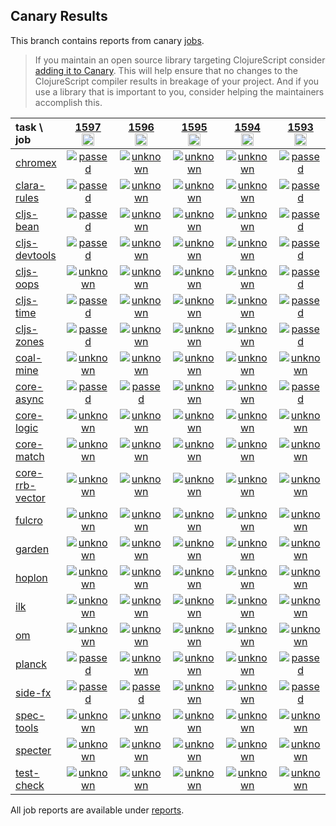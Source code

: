 ## Canary Results

This branch contains reports from canary [jobs](https://github.com/cljs-oss/canary/tree/jobs).

> If you maintain an open source library targeting ClojureScript consider [adding it to Canary](https://github.com/cljs-oss/canary/tree/master#how-to-participate). This will help ensure that no changes to the ClojureScript compiler results in breakage of your project. And if you use a library that is important to you, consider helping the maintainers accomplish this.

[//]: # (begin_overview_table)

| task \ job | <a href="reports/2020/11/13/job-001597-1.10.825-5e88d338" title="job #1597&#xA;&#xA;job&#xA;&#xA;requested by BinaryAge Bot (@babot) on 2020-11-13T11:05:54Z">1597<br/><img width=20 height=20 src="https://avatars0.githubusercontent.com/u/1476765?v=4&s=60"></a> | <a href="reports/2020/11/12/job-001596-1.10.825-5e88d338" title="job #1596&#xA;&#xA;job&#xA;&#xA;requested by BinaryAge Bot (@babot) on 2020-11-12T11:05:45Z">1596<br/><img width=20 height=20 src="https://avatars0.githubusercontent.com/u/1476765?v=4&s=60"></a> | <a href="reports/2020/11/11/job-001595-1.10.825-5e88d338" title="job #1595&#xA;&#xA;job&#xA;&#xA;requested by BinaryAge Bot (@babot) on 2020-11-11T11:05:44Z">1595<br/><img width=20 height=20 src="https://avatars0.githubusercontent.com/u/1476765?v=4&s=60"></a> | <a href="reports/2020/11/10/job-001594-1.10.825-5e88d338" title="job #1594&#xA;&#xA;job&#xA;&#xA;requested by BinaryAge Bot (@babot) on 2020-11-10T11:05:22Z">1594<br/><img width=20 height=20 src="https://avatars0.githubusercontent.com/u/1476765?v=4&s=60"></a> | <a href="reports/2020/11/09/job-001593-1.10.825-5e88d338" title="job #1593&#xA;&#xA;job&#xA;&#xA;requested by BinaryAge Bot (@babot) on 2020-11-09T11:06:31Z">1593<br/><img width=20 height=20 src="https://avatars0.githubusercontent.com/u/1476765?v=4&s=60"></a> | <a href="reports/2020/11/08/job-001592-1.10.825-5e88d338" title="job #1592&#xA;&#xA;job&#xA;&#xA;requested by BinaryAge Bot (@babot) on 2020-11-08T11:06:03Z">1592<br/><img width=20 height=20 src="https://avatars0.githubusercontent.com/u/1476765?v=4&s=60"></a> | <a href="reports/2020/11/07/job-001591-1.10.825-5e88d338" title="job #1591&#xA;&#xA;job&#xA;&#xA;requested by BinaryAge Bot (@babot) on 2020-11-07T11:06:08Z">1591<br/><img width=20 height=20 src="https://avatars0.githubusercontent.com/u/1476765?v=4&s=60"></a> | <a href="reports/2020/11/06/job-001590-1.10.825-5e88d338" title="job #1590&#xA;&#xA;job&#xA;&#xA;requested by BinaryAge Bot (@babot) on 2020-11-06T11:06:03Z">1590<br/><img width=20 height=20 src="https://avatars0.githubusercontent.com/u/1476765?v=4&s=60"></a> | <a href="reports/2020/11/05/job-001589-1.10.825-5e88d338" title="job #1589&#xA;&#xA;job&#xA;&#xA;requested by BinaryAge Bot (@babot) on 2020-11-05T11:05:58Z">1589<br/><img width=20 height=20 src="https://avatars0.githubusercontent.com/u/1476765?v=4&s=60"></a> | <a href="reports/2020/11/04/job-001588-1.10.825-5e88d338" title="job #1588&#xA;&#xA;job&#xA;&#xA;requested by BinaryAge Bot (@babot) on 2020-11-04T11:05:52Z">1588<br/><img width=20 height=20 src="https://avatars0.githubusercontent.com/u/1476765?v=4&s=60"></a> |
| :--- | :---: | :---: | :---: | :---: | :---: | :---: | :---: | :---: | :---: | :---: |
| [chromex](https://github.com/binaryage/chromex) | <a href="reports/2020/11/13/job-001597-1.10.825-5e88d338#-chromex"><img title="passed" src="http://box.binaryage.com/s-passed.svg"><a> | <a href="reports/2020/11/12/job-001596-1.10.825-5e88d338#-chromex"><img title="unknown" src="http://box.binaryage.com/s-unknown.svg"><a> | <a href="reports/2020/11/11/job-001595-1.10.825-5e88d338#-chromex"><img title="unknown" src="http://box.binaryage.com/s-unknown.svg"><a> | <a href="reports/2020/11/10/job-001594-1.10.825-5e88d338#-chromex"><img title="unknown" src="http://box.binaryage.com/s-unknown.svg"><a> | <a href="reports/2020/11/09/job-001593-1.10.825-5e88d338#-chromex"><img title="passed" src="http://box.binaryage.com/s-passed.svg"><a> | <a href="reports/2020/11/08/job-001592-1.10.825-5e88d338#-chromex"><img title="passed" src="http://box.binaryage.com/s-passed.svg"><a> | <a href="reports/2020/11/07/job-001591-1.10.825-5e88d338#-chromex"><img title="passed" src="http://box.binaryage.com/s-passed.svg"><a> | <a href="reports/2020/11/06/job-001590-1.10.825-5e88d338#-chromex"><img title="passed" src="http://box.binaryage.com/s-passed.svg"><a> | <a href="reports/2020/11/05/job-001589-1.10.825-5e88d338#-chromex"><img title="passed" src="http://box.binaryage.com/s-passed.svg"><a> | <a href="reports/2020/11/04/job-001588-1.10.825-5e88d338#-chromex"><img title="passed" src="http://box.binaryage.com/s-passed.svg"><a> |
| [clara-rules](https://github.com/cerner/clara-rules) | <a href="reports/2020/11/13/job-001597-1.10.825-5e88d338#-clara-rules"><img title="passed" src="http://box.binaryage.com/s-passed.svg"><a> | <a href="reports/2020/11/12/job-001596-1.10.825-5e88d338#-clara-rules"><img title="unknown" src="http://box.binaryage.com/s-unknown.svg"><a> | <a href="reports/2020/11/11/job-001595-1.10.825-5e88d338#-clara-rules"><img title="unknown" src="http://box.binaryage.com/s-unknown.svg"><a> | <a href="reports/2020/11/10/job-001594-1.10.825-5e88d338#-clara-rules"><img title="unknown" src="http://box.binaryage.com/s-unknown.svg"><a> | <a href="reports/2020/11/09/job-001593-1.10.825-5e88d338#-clara-rules"><img title="passed" src="http://box.binaryage.com/s-passed.svg"><a> | <a href="reports/2020/11/08/job-001592-1.10.825-5e88d338#-clara-rules"><img title="passed" src="http://box.binaryage.com/s-passed.svg"><a> | <a href="reports/2020/11/07/job-001591-1.10.825-5e88d338#-clara-rules"><img title="passed" src="http://box.binaryage.com/s-passed.svg"><a> | <a href="reports/2020/11/06/job-001590-1.10.825-5e88d338#-clara-rules"><img title="passed" src="http://box.binaryage.com/s-passed.svg"><a> | <a href="reports/2020/11/05/job-001589-1.10.825-5e88d338#-clara-rules"><img title="passed" src="http://box.binaryage.com/s-passed.svg"><a> | <a href="reports/2020/11/04/job-001588-1.10.825-5e88d338#-clara-rules"><img title="passed" src="http://box.binaryage.com/s-passed.svg"><a> |
| [cljs-bean](https://github.com/mfikes/cljs-bean) | <a href="reports/2020/11/13/job-001597-1.10.825-5e88d338#-cljs-bean"><img title="passed" src="http://box.binaryage.com/s-passed.svg"><a> | <a href="reports/2020/11/12/job-001596-1.10.825-5e88d338#-cljs-bean"><img title="unknown" src="http://box.binaryage.com/s-unknown.svg"><a> | <a href="reports/2020/11/11/job-001595-1.10.825-5e88d338#-cljs-bean"><img title="unknown" src="http://box.binaryage.com/s-unknown.svg"><a> | <a href="reports/2020/11/10/job-001594-1.10.825-5e88d338#-cljs-bean"><img title="unknown" src="http://box.binaryage.com/s-unknown.svg"><a> | <a href="reports/2020/11/09/job-001593-1.10.825-5e88d338#-cljs-bean"><img title="passed" src="http://box.binaryage.com/s-passed.svg"><a> | <a href="reports/2020/11/08/job-001592-1.10.825-5e88d338#-cljs-bean"><img title="passed" src="http://box.binaryage.com/s-passed.svg"><a> | <a href="reports/2020/11/07/job-001591-1.10.825-5e88d338#-cljs-bean"><img title="passed" src="http://box.binaryage.com/s-passed.svg"><a> | <a href="reports/2020/11/06/job-001590-1.10.825-5e88d338#-cljs-bean"><img title="passed" src="http://box.binaryage.com/s-passed.svg"><a> | <a href="reports/2020/11/05/job-001589-1.10.825-5e88d338#-cljs-bean"><img title="passed" src="http://box.binaryage.com/s-passed.svg"><a> | <a href="reports/2020/11/04/job-001588-1.10.825-5e88d338#-cljs-bean"><img title="passed" src="http://box.binaryage.com/s-passed.svg"><a> |
| [cljs-devtools](https://github.com/binaryage/cljs-devtools) | <a href="reports/2020/11/13/job-001597-1.10.825-5e88d338#-cljs-devtools"><img title="passed" src="http://box.binaryage.com/s-passed.svg"><a> | <a href="reports/2020/11/12/job-001596-1.10.825-5e88d338#-cljs-devtools"><img title="unknown" src="http://box.binaryage.com/s-unknown.svg"><a> | <a href="reports/2020/11/11/job-001595-1.10.825-5e88d338#-cljs-devtools"><img title="unknown" src="http://box.binaryage.com/s-unknown.svg"><a> | <a href="reports/2020/11/10/job-001594-1.10.825-5e88d338#-cljs-devtools"><img title="unknown" src="http://box.binaryage.com/s-unknown.svg"><a> | <a href="reports/2020/11/09/job-001593-1.10.825-5e88d338#-cljs-devtools"><img title="passed" src="http://box.binaryage.com/s-passed.svg"><a> | <a href="reports/2020/11/08/job-001592-1.10.825-5e88d338#-cljs-devtools"><img title="passed" src="http://box.binaryage.com/s-passed.svg"><a> | <a href="reports/2020/11/07/job-001591-1.10.825-5e88d338#-cljs-devtools"><img title="passed" src="http://box.binaryage.com/s-passed.svg"><a> | <a href="reports/2020/11/06/job-001590-1.10.825-5e88d338#-cljs-devtools"><img title="passed" src="http://box.binaryage.com/s-passed.svg"><a> | <a href="reports/2020/11/05/job-001589-1.10.825-5e88d338#-cljs-devtools"><img title="passed" src="http://box.binaryage.com/s-passed.svg"><a> | <a href="reports/2020/11/04/job-001588-1.10.825-5e88d338#-cljs-devtools"><img title="passed" src="http://box.binaryage.com/s-passed.svg"><a> |
| [cljs-oops](https://github.com/binaryage/cljs-oops) | <a href="reports/2020/11/13/job-001597-1.10.825-5e88d338#-cljs-oops"><img title="unknown" src="http://box.binaryage.com/s-unknown.svg"><a> | <a href="reports/2020/11/12/job-001596-1.10.825-5e88d338#-cljs-oops"><img title="unknown" src="http://box.binaryage.com/s-unknown.svg"><a> | <a href="reports/2020/11/11/job-001595-1.10.825-5e88d338#-cljs-oops"><img title="unknown" src="http://box.binaryage.com/s-unknown.svg"><a> | <a href="reports/2020/11/10/job-001594-1.10.825-5e88d338#-cljs-oops"><img title="unknown" src="http://box.binaryage.com/s-unknown.svg"><a> | <a href="reports/2020/11/09/job-001593-1.10.825-5e88d338#-cljs-oops"><img title="passed" src="http://box.binaryage.com/s-passed.svg"><a> | <a href="reports/2020/11/08/job-001592-1.10.825-5e88d338#-cljs-oops"><img title="passed" src="http://box.binaryage.com/s-passed.svg"><a> | <a href="reports/2020/11/07/job-001591-1.10.825-5e88d338#-cljs-oops"><img title="passed" src="http://box.binaryage.com/s-passed.svg"><a> | <a href="reports/2020/11/06/job-001590-1.10.825-5e88d338#-cljs-oops"><img title="passed" src="http://box.binaryage.com/s-passed.svg"><a> | <a href="reports/2020/11/05/job-001589-1.10.825-5e88d338#-cljs-oops"><img title="passed" src="http://box.binaryage.com/s-passed.svg"><a> | <a href="reports/2020/11/04/job-001588-1.10.825-5e88d338#-cljs-oops"><img title="passed" src="http://box.binaryage.com/s-passed.svg"><a> |
| [cljs-time](https://github.com/andrewmcveigh/cljs-time) | <a href="reports/2020/11/13/job-001597-1.10.825-5e88d338#-cljs-time"><img title="passed" src="http://box.binaryage.com/s-passed.svg"><a> | <a href="reports/2020/11/12/job-001596-1.10.825-5e88d338#-cljs-time"><img title="unknown" src="http://box.binaryage.com/s-unknown.svg"><a> | <a href="reports/2020/11/11/job-001595-1.10.825-5e88d338#-cljs-time"><img title="unknown" src="http://box.binaryage.com/s-unknown.svg"><a> | <a href="reports/2020/11/10/job-001594-1.10.825-5e88d338#-cljs-time"><img title="unknown" src="http://box.binaryage.com/s-unknown.svg"><a> | <a href="reports/2020/11/09/job-001593-1.10.825-5e88d338#-cljs-time"><img title="passed" src="http://box.binaryage.com/s-passed.svg"><a> | <a href="reports/2020/11/08/job-001592-1.10.825-5e88d338#-cljs-time"><img title="passed" src="http://box.binaryage.com/s-passed.svg"><a> | <a href="reports/2020/11/07/job-001591-1.10.825-5e88d338#-cljs-time"><img title="passed" src="http://box.binaryage.com/s-passed.svg"><a> | <a href="reports/2020/11/06/job-001590-1.10.825-5e88d338#-cljs-time"><img title="passed" src="http://box.binaryage.com/s-passed.svg"><a> | <a href="reports/2020/11/05/job-001589-1.10.825-5e88d338#-cljs-time"><img title="passed" src="http://box.binaryage.com/s-passed.svg"><a> | <a href="reports/2020/11/04/job-001588-1.10.825-5e88d338#-cljs-time"><img title="passed" src="http://box.binaryage.com/s-passed.svg"><a> |
| [cljs-zones](https://github.com/binaryage/cljs-zones) | <a href="reports/2020/11/13/job-001597-1.10.825-5e88d338#-cljs-zones"><img title="passed" src="http://box.binaryage.com/s-passed.svg"><a> | <a href="reports/2020/11/12/job-001596-1.10.825-5e88d338#-cljs-zones"><img title="unknown" src="http://box.binaryage.com/s-unknown.svg"><a> | <a href="reports/2020/11/11/job-001595-1.10.825-5e88d338#-cljs-zones"><img title="unknown" src="http://box.binaryage.com/s-unknown.svg"><a> | <a href="reports/2020/11/10/job-001594-1.10.825-5e88d338#-cljs-zones"><img title="unknown" src="http://box.binaryage.com/s-unknown.svg"><a> | <a href="reports/2020/11/09/job-001593-1.10.825-5e88d338#-cljs-zones"><img title="passed" src="http://box.binaryage.com/s-passed.svg"><a> | <a href="reports/2020/11/08/job-001592-1.10.825-5e88d338#-cljs-zones"><img title="passed" src="http://box.binaryage.com/s-passed.svg"><a> | <a href="reports/2020/11/07/job-001591-1.10.825-5e88d338#-cljs-zones"><img title="passed" src="http://box.binaryage.com/s-passed.svg"><a> | <a href="reports/2020/11/06/job-001590-1.10.825-5e88d338#-cljs-zones"><img title="passed" src="http://box.binaryage.com/s-passed.svg"><a> | <a href="reports/2020/11/05/job-001589-1.10.825-5e88d338#-cljs-zones"><img title="passed" src="http://box.binaryage.com/s-passed.svg"><a> | <a href="reports/2020/11/04/job-001588-1.10.825-5e88d338#-cljs-zones"><img title="passed" src="http://box.binaryage.com/s-passed.svg"><a> |
| [coal-mine](https://github.com/mfikes/coal-mine) | <a href="reports/2020/11/13/job-001597-1.10.825-5e88d338#-coal-mine"><img title="unknown" src="http://box.binaryage.com/s-unknown.svg"><a> | <a href="reports/2020/11/12/job-001596-1.10.825-5e88d338#-coal-mine"><img title="unknown" src="http://box.binaryage.com/s-unknown.svg"><a> | <a href="reports/2020/11/11/job-001595-1.10.825-5e88d338#-coal-mine"><img title="unknown" src="http://box.binaryage.com/s-unknown.svg"><a> | <a href="reports/2020/11/10/job-001594-1.10.825-5e88d338#-coal-mine"><img title="unknown" src="http://box.binaryage.com/s-unknown.svg"><a> | <a href="reports/2020/11/09/job-001593-1.10.825-5e88d338#-coal-mine"><img title="unknown" src="http://box.binaryage.com/s-unknown.svg"><a> | <a href="reports/2020/11/08/job-001592-1.10.825-5e88d338#-coal-mine"><img title="passed" src="http://box.binaryage.com/s-passed.svg"><a> | <a href="reports/2020/11/07/job-001591-1.10.825-5e88d338#-coal-mine"><img title="passed" src="http://box.binaryage.com/s-passed.svg"><a> | <a href="reports/2020/11/06/job-001590-1.10.825-5e88d338#-coal-mine"><img title="unknown" src="http://box.binaryage.com/s-unknown.svg"><a> | <a href="reports/2020/11/05/job-001589-1.10.825-5e88d338#-coal-mine"><img title="unknown" src="http://box.binaryage.com/s-unknown.svg"><a> | <a href="reports/2020/11/04/job-001588-1.10.825-5e88d338#-coal-mine"><img title="unknown" src="http://box.binaryage.com/s-unknown.svg"><a> |
| [core-async](https://github.com/clojure/core.async) | <a href="reports/2020/11/13/job-001597-1.10.825-5e88d338#-core-async"><img title="passed" src="http://box.binaryage.com/s-passed.svg"><a> | <a href="reports/2020/11/12/job-001596-1.10.825-5e88d338#-core-async"><img title="passed" src="http://box.binaryage.com/s-passed.svg"><a> | <a href="reports/2020/11/11/job-001595-1.10.825-5e88d338#-core-async"><img title="unknown" src="http://box.binaryage.com/s-unknown.svg"><a> | <a href="reports/2020/11/10/job-001594-1.10.825-5e88d338#-core-async"><img title="unknown" src="http://box.binaryage.com/s-unknown.svg"><a> | <a href="reports/2020/11/09/job-001593-1.10.825-5e88d338#-core-async"><img title="passed" src="http://box.binaryage.com/s-passed.svg"><a> | <a href="reports/2020/11/08/job-001592-1.10.825-5e88d338#-core-async"><img title="passed" src="http://box.binaryage.com/s-passed.svg"><a> | <a href="reports/2020/11/07/job-001591-1.10.825-5e88d338#-core-async"><img title="passed" src="http://box.binaryage.com/s-passed.svg"><a> | <a href="reports/2020/11/06/job-001590-1.10.825-5e88d338#-core-async"><img title="passed" src="http://box.binaryage.com/s-passed.svg"><a> | <a href="reports/2020/11/05/job-001589-1.10.825-5e88d338#-core-async"><img title="passed" src="http://box.binaryage.com/s-passed.svg"><a> | <a href="reports/2020/11/04/job-001588-1.10.825-5e88d338#-core-async"><img title="passed" src="http://box.binaryage.com/s-passed.svg"><a> |
| [core-logic](https://github.com/clojure/core.logic) | <a href="reports/2020/11/13/job-001597-1.10.825-5e88d338#-core-logic"><img title="unknown" src="http://box.binaryage.com/s-unknown.svg"><a> | <a href="reports/2020/11/12/job-001596-1.10.825-5e88d338#-core-logic"><img title="unknown" src="http://box.binaryage.com/s-unknown.svg"><a> | <a href="reports/2020/11/11/job-001595-1.10.825-5e88d338#-core-logic"><img title="unknown" src="http://box.binaryage.com/s-unknown.svg"><a> | <a href="reports/2020/11/10/job-001594-1.10.825-5e88d338#-core-logic"><img title="unknown" src="http://box.binaryage.com/s-unknown.svg"><a> | <a href="reports/2020/11/09/job-001593-1.10.825-5e88d338#-core-logic"><img title="unknown" src="http://box.binaryage.com/s-unknown.svg"><a> | <a href="reports/2020/11/08/job-001592-1.10.825-5e88d338#-core-logic"><img title="passed" src="http://box.binaryage.com/s-passed.svg"><a> | <a href="reports/2020/11/07/job-001591-1.10.825-5e88d338#-core-logic"><img title="passed" src="http://box.binaryage.com/s-passed.svg"><a> | <a href="reports/2020/11/06/job-001590-1.10.825-5e88d338#-core-logic"><img title="passed" src="http://box.binaryage.com/s-passed.svg"><a> | <a href="reports/2020/11/05/job-001589-1.10.825-5e88d338#-core-logic"><img title="passed" src="http://box.binaryage.com/s-passed.svg"><a> | <a href="reports/2020/11/04/job-001588-1.10.825-5e88d338#-core-logic"><img title="unknown" src="http://box.binaryage.com/s-unknown.svg"><a> |
| [core-match](https://github.com/clojure/core.match) | <a href="reports/2020/11/13/job-001597-1.10.825-5e88d338#-core-match"><img title="unknown" src="http://box.binaryage.com/s-unknown.svg"><a> | <a href="reports/2020/11/12/job-001596-1.10.825-5e88d338#-core-match"><img title="unknown" src="http://box.binaryage.com/s-unknown.svg"><a> | <a href="reports/2020/11/11/job-001595-1.10.825-5e88d338#-core-match"><img title="unknown" src="http://box.binaryage.com/s-unknown.svg"><a> | <a href="reports/2020/11/10/job-001594-1.10.825-5e88d338#-core-match"><img title="unknown" src="http://box.binaryage.com/s-unknown.svg"><a> | <a href="reports/2020/11/09/job-001593-1.10.825-5e88d338#-core-match"><img title="unknown" src="http://box.binaryage.com/s-unknown.svg"><a> | <a href="reports/2020/11/08/job-001592-1.10.825-5e88d338#-core-match"><img title="passed" src="http://box.binaryage.com/s-passed.svg"><a> | <a href="reports/2020/11/07/job-001591-1.10.825-5e88d338#-core-match"><img title="passed" src="http://box.binaryage.com/s-passed.svg"><a> | <a href="reports/2020/11/06/job-001590-1.10.825-5e88d338#-core-match"><img title="passed" src="http://box.binaryage.com/s-passed.svg"><a> | <a href="reports/2020/11/05/job-001589-1.10.825-5e88d338#-core-match"><img title="passed" src="http://box.binaryage.com/s-passed.svg"><a> | <a href="reports/2020/11/04/job-001588-1.10.825-5e88d338#-core-match"><img title="unknown" src="http://box.binaryage.com/s-unknown.svg"><a> |
| [core-rrb-vector](https://github.com/clojure/core.rrb-vector) | <a href="reports/2020/11/13/job-001597-1.10.825-5e88d338#-core-rrb-vector"><img title="unknown" src="http://box.binaryage.com/s-unknown.svg"><a> | <a href="reports/2020/11/12/job-001596-1.10.825-5e88d338#-core-rrb-vector"><img title="unknown" src="http://box.binaryage.com/s-unknown.svg"><a> | <a href="reports/2020/11/11/job-001595-1.10.825-5e88d338#-core-rrb-vector"><img title="unknown" src="http://box.binaryage.com/s-unknown.svg"><a> | <a href="reports/2020/11/10/job-001594-1.10.825-5e88d338#-core-rrb-vector"><img title="unknown" src="http://box.binaryage.com/s-unknown.svg"><a> | <a href="reports/2020/11/09/job-001593-1.10.825-5e88d338#-core-rrb-vector"><img title="unknown" src="http://box.binaryage.com/s-unknown.svg"><a> | <a href="reports/2020/11/08/job-001592-1.10.825-5e88d338#-core-rrb-vector"><img title="passed" src="http://box.binaryage.com/s-passed.svg"><a> | <a href="reports/2020/11/07/job-001591-1.10.825-5e88d338#-core-rrb-vector"><img title="passed" src="http://box.binaryage.com/s-passed.svg"><a> | <a href="reports/2020/11/06/job-001590-1.10.825-5e88d338#-core-rrb-vector"><img title="passed" src="http://box.binaryage.com/s-passed.svg"><a> | <a href="reports/2020/11/05/job-001589-1.10.825-5e88d338#-core-rrb-vector"><img title="passed" src="http://box.binaryage.com/s-passed.svg"><a> | <a href="reports/2020/11/04/job-001588-1.10.825-5e88d338#-core-rrb-vector"><img title="unknown" src="http://box.binaryage.com/s-unknown.svg"><a> |
| [fulcro](https://github.com/fulcrologic/fulcro) | <a href="reports/2020/11/13/job-001597-1.10.825-5e88d338#-fulcro"><img title="unknown" src="http://box.binaryage.com/s-unknown.svg"><a> | <a href="reports/2020/11/12/job-001596-1.10.825-5e88d338#-fulcro"><img title="unknown" src="http://box.binaryage.com/s-unknown.svg"><a> | <a href="reports/2020/11/11/job-001595-1.10.825-5e88d338#-fulcro"><img title="unknown" src="http://box.binaryage.com/s-unknown.svg"><a> | <a href="reports/2020/11/10/job-001594-1.10.825-5e88d338#-fulcro"><img title="unknown" src="http://box.binaryage.com/s-unknown.svg"><a> | <a href="reports/2020/11/09/job-001593-1.10.825-5e88d338#-fulcro"><img title="unknown" src="http://box.binaryage.com/s-unknown.svg"><a> | <a href="reports/2020/11/08/job-001592-1.10.825-5e88d338#-fulcro"><img title="passed" src="http://box.binaryage.com/s-passed.svg"><a> | <a href="reports/2020/11/07/job-001591-1.10.825-5e88d338#-fulcro"><img title="passed" src="http://box.binaryage.com/s-passed.svg"><a> | <a href="reports/2020/11/06/job-001590-1.10.825-5e88d338#-fulcro"><img title="passed" src="http://box.binaryage.com/s-passed.svg"><a> | <a href="reports/2020/11/05/job-001589-1.10.825-5e88d338#-fulcro"><img title="passed" src="http://box.binaryage.com/s-passed.svg"><a> | <a href="reports/2020/11/04/job-001588-1.10.825-5e88d338#-fulcro"><img title="unknown" src="http://box.binaryage.com/s-unknown.svg"><a> |
| [garden](https://github.com/noprompt/garden) | <a href="reports/2020/11/13/job-001597-1.10.825-5e88d338#-garden"><img title="unknown" src="http://box.binaryage.com/s-unknown.svg"><a> | <a href="reports/2020/11/12/job-001596-1.10.825-5e88d338#-garden"><img title="unknown" src="http://box.binaryage.com/s-unknown.svg"><a> | <a href="reports/2020/11/11/job-001595-1.10.825-5e88d338#-garden"><img title="unknown" src="http://box.binaryage.com/s-unknown.svg"><a> | <a href="reports/2020/11/10/job-001594-1.10.825-5e88d338#-garden"><img title="unknown" src="http://box.binaryage.com/s-unknown.svg"><a> | <a href="reports/2020/11/09/job-001593-1.10.825-5e88d338#-garden"><img title="unknown" src="http://box.binaryage.com/s-unknown.svg"><a> | <a href="reports/2020/11/08/job-001592-1.10.825-5e88d338#-garden"><img title="passed" src="http://box.binaryage.com/s-passed.svg"><a> | <a href="reports/2020/11/07/job-001591-1.10.825-5e88d338#-garden"><img title="passed" src="http://box.binaryage.com/s-passed.svg"><a> | <a href="reports/2020/11/06/job-001590-1.10.825-5e88d338#-garden"><img title="unknown" src="http://box.binaryage.com/s-unknown.svg"><a> | <a href="reports/2020/11/05/job-001589-1.10.825-5e88d338#-garden"><img title="unknown" src="http://box.binaryage.com/s-unknown.svg"><a> | <a href="reports/2020/11/04/job-001588-1.10.825-5e88d338#-garden"><img title="unknown" src="http://box.binaryage.com/s-unknown.svg"><a> |
| [hoplon](https://github.com/hoplon/hoplon) | <a href="reports/2020/11/13/job-001597-1.10.825-5e88d338#-hoplon"><img title="unknown" src="http://box.binaryage.com/s-unknown.svg"><a> | <a href="reports/2020/11/12/job-001596-1.10.825-5e88d338#-hoplon"><img title="unknown" src="http://box.binaryage.com/s-unknown.svg"><a> | <a href="reports/2020/11/11/job-001595-1.10.825-5e88d338#-hoplon"><img title="unknown" src="http://box.binaryage.com/s-unknown.svg"><a> | <a href="reports/2020/11/10/job-001594-1.10.825-5e88d338#-hoplon"><img title="unknown" src="http://box.binaryage.com/s-unknown.svg"><a> | <a href="reports/2020/11/09/job-001593-1.10.825-5e88d338#-hoplon"><img title="unknown" src="http://box.binaryage.com/s-unknown.svg"><a> | <a href="reports/2020/11/08/job-001592-1.10.825-5e88d338#-hoplon"><img title="passed" src="http://box.binaryage.com/s-passed.svg"><a> | <a href="reports/2020/11/07/job-001591-1.10.825-5e88d338#-hoplon"><img title="passed" src="http://box.binaryage.com/s-passed.svg"><a> | <a href="reports/2020/11/06/job-001590-1.10.825-5e88d338#-hoplon"><img title="unknown" src="http://box.binaryage.com/s-unknown.svg"><a> | <a href="reports/2020/11/05/job-001589-1.10.825-5e88d338#-hoplon"><img title="unknown" src="http://box.binaryage.com/s-unknown.svg"><a> | <a href="reports/2020/11/04/job-001588-1.10.825-5e88d338#-hoplon"><img title="unknown" src="http://box.binaryage.com/s-unknown.svg"><a> |
| [ilk](https://github.com/mfikes/ilk) | <a href="reports/2020/11/13/job-001597-1.10.825-5e88d338#-ilk"><img title="unknown" src="http://box.binaryage.com/s-unknown.svg"><a> | <a href="reports/2020/11/12/job-001596-1.10.825-5e88d338#-ilk"><img title="unknown" src="http://box.binaryage.com/s-unknown.svg"><a> | <a href="reports/2020/11/11/job-001595-1.10.825-5e88d338#-ilk"><img title="unknown" src="http://box.binaryage.com/s-unknown.svg"><a> | <a href="reports/2020/11/10/job-001594-1.10.825-5e88d338#-ilk"><img title="unknown" src="http://box.binaryage.com/s-unknown.svg"><a> | <a href="reports/2020/11/09/job-001593-1.10.825-5e88d338#-ilk"><img title="unknown" src="http://box.binaryage.com/s-unknown.svg"><a> | <a href="reports/2020/11/08/job-001592-1.10.825-5e88d338#-ilk"><img title="passed" src="http://box.binaryage.com/s-passed.svg"><a> | <a href="reports/2020/11/07/job-001591-1.10.825-5e88d338#-ilk"><img title="passed" src="http://box.binaryage.com/s-passed.svg"><a> | <a href="reports/2020/11/06/job-001590-1.10.825-5e88d338#-ilk"><img title="passed" src="http://box.binaryage.com/s-passed.svg"><a> | <a href="reports/2020/11/05/job-001589-1.10.825-5e88d338#-ilk"><img title="unknown" src="http://box.binaryage.com/s-unknown.svg"><a> | <a href="reports/2020/11/04/job-001588-1.10.825-5e88d338#-ilk"><img title="unknown" src="http://box.binaryage.com/s-unknown.svg"><a> |
| [om](https://github.com/omcljs/om) | <a href="reports/2020/11/13/job-001597-1.10.825-5e88d338#-om"><img title="unknown" src="http://box.binaryage.com/s-unknown.svg"><a> | <a href="reports/2020/11/12/job-001596-1.10.825-5e88d338#-om"><img title="unknown" src="http://box.binaryage.com/s-unknown.svg"><a> | <a href="reports/2020/11/11/job-001595-1.10.825-5e88d338#-om"><img title="unknown" src="http://box.binaryage.com/s-unknown.svg"><a> | <a href="reports/2020/11/10/job-001594-1.10.825-5e88d338#-om"><img title="unknown" src="http://box.binaryage.com/s-unknown.svg"><a> | <a href="reports/2020/11/09/job-001593-1.10.825-5e88d338#-om"><img title="unknown" src="http://box.binaryage.com/s-unknown.svg"><a> | <a href="reports/2020/11/08/job-001592-1.10.825-5e88d338#-om"><img title="passed" src="http://box.binaryage.com/s-passed.svg"><a> | <a href="reports/2020/11/07/job-001591-1.10.825-5e88d338#-om"><img title="passed" src="http://box.binaryage.com/s-passed.svg"><a> | <a href="reports/2020/11/06/job-001590-1.10.825-5e88d338#-om"><img title="unknown" src="http://box.binaryage.com/s-unknown.svg"><a> | <a href="reports/2020/11/05/job-001589-1.10.825-5e88d338#-om"><img title="unknown" src="http://box.binaryage.com/s-unknown.svg"><a> | <a href="reports/2020/11/04/job-001588-1.10.825-5e88d338#-om"><img title="unknown" src="http://box.binaryage.com/s-unknown.svg"><a> |
| [planck](https://github.com/planck-repl/planck) | <a href="reports/2020/11/13/job-001597-1.10.825-5e88d338#-planck"><img title="passed" src="http://box.binaryage.com/s-passed.svg"><a> | <a href="reports/2020/11/12/job-001596-1.10.825-5e88d338#-planck"><img title="unknown" src="http://box.binaryage.com/s-unknown.svg"><a> | <a href="reports/2020/11/11/job-001595-1.10.825-5e88d338#-planck"><img title="unknown" src="http://box.binaryage.com/s-unknown.svg"><a> | <a href="reports/2020/11/10/job-001594-1.10.825-5e88d338#-planck"><img title="unknown" src="http://box.binaryage.com/s-unknown.svg"><a> | <a href="reports/2020/11/09/job-001593-1.10.825-5e88d338#-planck"><img title="passed" src="http://box.binaryage.com/s-passed.svg"><a> | <a href="reports/2020/11/08/job-001592-1.10.825-5e88d338#-planck"><img title="passed" src="http://box.binaryage.com/s-passed.svg"><a> | <a href="reports/2020/11/07/job-001591-1.10.825-5e88d338#-planck"><img title="passed" src="http://box.binaryage.com/s-passed.svg"><a> | <a href="reports/2020/11/06/job-001590-1.10.825-5e88d338#-planck"><img title="passed" src="http://box.binaryage.com/s-passed.svg"><a> | <a href="reports/2020/11/05/job-001589-1.10.825-5e88d338#-planck"><img title="passed" src="http://box.binaryage.com/s-passed.svg"><a> | <a href="reports/2020/11/04/job-001588-1.10.825-5e88d338#-planck"><img title="passed" src="http://box.binaryage.com/s-passed.svg"><a> |
| [side-fx](https://github.com/cljsrn/side-fx) | <a href="reports/2020/11/13/job-001597-1.10.825-5e88d338#-side-fx"><img title="passed" src="http://box.binaryage.com/s-passed.svg"><a> | <a href="reports/2020/11/12/job-001596-1.10.825-5e88d338#-side-fx"><img title="passed" src="http://box.binaryage.com/s-passed.svg"><a> | <a href="reports/2020/11/11/job-001595-1.10.825-5e88d338#-side-fx"><img title="unknown" src="http://box.binaryage.com/s-unknown.svg"><a> | <a href="reports/2020/11/10/job-001594-1.10.825-5e88d338#-side-fx"><img title="unknown" src="http://box.binaryage.com/s-unknown.svg"><a> | <a href="reports/2020/11/09/job-001593-1.10.825-5e88d338#-side-fx"><img title="passed" src="http://box.binaryage.com/s-passed.svg"><a> | <a href="reports/2020/11/08/job-001592-1.10.825-5e88d338#-side-fx"><img title="passed" src="http://box.binaryage.com/s-passed.svg"><a> | <a href="reports/2020/11/07/job-001591-1.10.825-5e88d338#-side-fx"><img title="passed" src="http://box.binaryage.com/s-passed.svg"><a> | <a href="reports/2020/11/06/job-001590-1.10.825-5e88d338#-side-fx"><img title="passed" src="http://box.binaryage.com/s-passed.svg"><a> | <a href="reports/2020/11/05/job-001589-1.10.825-5e88d338#-side-fx"><img title="passed" src="http://box.binaryage.com/s-passed.svg"><a> | <a href="reports/2020/11/04/job-001588-1.10.825-5e88d338#-side-fx"><img title="passed" src="http://box.binaryage.com/s-passed.svg"><a> |
| [spec-tools](https://github.com/metosin/spec-tools) | <a href="reports/2020/11/13/job-001597-1.10.825-5e88d338#-spec-tools"><img title="unknown" src="http://box.binaryage.com/s-unknown.svg"><a> | <a href="reports/2020/11/12/job-001596-1.10.825-5e88d338#-spec-tools"><img title="unknown" src="http://box.binaryage.com/s-unknown.svg"><a> | <a href="reports/2020/11/11/job-001595-1.10.825-5e88d338#-spec-tools"><img title="unknown" src="http://box.binaryage.com/s-unknown.svg"><a> | <a href="reports/2020/11/10/job-001594-1.10.825-5e88d338#-spec-tools"><img title="unknown" src="http://box.binaryage.com/s-unknown.svg"><a> | <a href="reports/2020/11/09/job-001593-1.10.825-5e88d338#-spec-tools"><img title="unknown" src="http://box.binaryage.com/s-unknown.svg"><a> | <a href="reports/2020/11/08/job-001592-1.10.825-5e88d338#-spec-tools"><img title="passed" src="http://box.binaryage.com/s-passed.svg"><a> | <a href="reports/2020/11/07/job-001591-1.10.825-5e88d338#-spec-tools"><img title="passed" src="http://box.binaryage.com/s-passed.svg"><a> | <a href="reports/2020/11/06/job-001590-1.10.825-5e88d338#-spec-tools"><img title="unknown" src="http://box.binaryage.com/s-unknown.svg"><a> | <a href="reports/2020/11/05/job-001589-1.10.825-5e88d338#-spec-tools"><img title="unknown" src="http://box.binaryage.com/s-unknown.svg"><a> | <a href="reports/2020/11/04/job-001588-1.10.825-5e88d338#-spec-tools"><img title="unknown" src="http://box.binaryage.com/s-unknown.svg"><a> |
| [specter](https://github.com/nathanmarz/specter) | <a href="reports/2020/11/13/job-001597-1.10.825-5e88d338#-specter"><img title="unknown" src="http://box.binaryage.com/s-unknown.svg"><a> | <a href="reports/2020/11/12/job-001596-1.10.825-5e88d338#-specter"><img title="unknown" src="http://box.binaryage.com/s-unknown.svg"><a> | <a href="reports/2020/11/11/job-001595-1.10.825-5e88d338#-specter"><img title="unknown" src="http://box.binaryage.com/s-unknown.svg"><a> | <a href="reports/2020/11/10/job-001594-1.10.825-5e88d338#-specter"><img title="unknown" src="http://box.binaryage.com/s-unknown.svg"><a> | <a href="reports/2020/11/09/job-001593-1.10.825-5e88d338#-specter"><img title="unknown" src="http://box.binaryage.com/s-unknown.svg"><a> | <a href="reports/2020/11/08/job-001592-1.10.825-5e88d338#-specter"><img title="passed" src="http://box.binaryage.com/s-passed.svg"><a> | <a href="reports/2020/11/07/job-001591-1.10.825-5e88d338#-specter"><img title="passed" src="http://box.binaryage.com/s-passed.svg"><a> | <a href="reports/2020/11/06/job-001590-1.10.825-5e88d338#-specter"><img title="unknown" src="http://box.binaryage.com/s-unknown.svg"><a> | <a href="reports/2020/11/05/job-001589-1.10.825-5e88d338#-specter"><img title="unknown" src="http://box.binaryage.com/s-unknown.svg"><a> | <a href="reports/2020/11/04/job-001588-1.10.825-5e88d338#-specter"><img title="unknown" src="http://box.binaryage.com/s-unknown.svg"><a> |
| [test-check](https://github.com/clojure/test.check) | <a href="reports/2020/11/13/job-001597-1.10.825-5e88d338#-test-check"><img title="unknown" src="http://box.binaryage.com/s-unknown.svg"><a> | <a href="reports/2020/11/12/job-001596-1.10.825-5e88d338#-test-check"><img title="unknown" src="http://box.binaryage.com/s-unknown.svg"><a> | <a href="reports/2020/11/11/job-001595-1.10.825-5e88d338#-test-check"><img title="unknown" src="http://box.binaryage.com/s-unknown.svg"><a> | <a href="reports/2020/11/10/job-001594-1.10.825-5e88d338#-test-check"><img title="unknown" src="http://box.binaryage.com/s-unknown.svg"><a> | <a href="reports/2020/11/09/job-001593-1.10.825-5e88d338#-test-check"><img title="unknown" src="http://box.binaryage.com/s-unknown.svg"><a> | <a href="reports/2020/11/08/job-001592-1.10.825-5e88d338#-test-check"><img title="passed" src="http://box.binaryage.com/s-passed.svg"><a> | <a href="reports/2020/11/07/job-001591-1.10.825-5e88d338#-test-check"><img title="passed" src="http://box.binaryage.com/s-passed.svg"><a> | <a href="reports/2020/11/06/job-001590-1.10.825-5e88d338#-test-check"><img title="unknown" src="http://box.binaryage.com/s-unknown.svg"><a> | <a href="reports/2020/11/05/job-001589-1.10.825-5e88d338#-test-check"><img title="unknown" src="http://box.binaryage.com/s-unknown.svg"><a> | <a href="reports/2020/11/04/job-001588-1.10.825-5e88d338#-test-check"><img title="unknown" src="http://box.binaryage.com/s-unknown.svg"><a> |

[//]: # (end_overview_table)

All job reports are available under [reports](reports).
